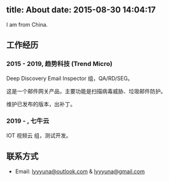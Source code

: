 title: About
date: 2015-08-30 14:04:17
---

I am from China.

## 工作经历

### 2015 - 2019, 趋势科技 (Trend Micro)

Deep Discovery Email Inspector 组，QA/RD/SEG。

这是一个邮件网关产品，主要功能是扫描病毒威胁、垃圾邮件防护。

维护已发布的版本，出补丁。

### 2019 - , 七牛云

IOT 视频云 组，测试开发。

## 联系方式

- Email: lyyyuna@outlook.com & lyyyuna@gmail.com



